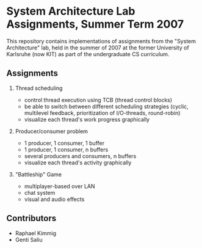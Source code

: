 # System Architecture Lab Assignments, Summer Term 2007

This repository contains implementations of assignments from the "System Architecture" lab, held in the summer of 2007 at the former University of Karlsruhe (now KIT) as part of the undergraduate CS curriculum.

## Assignments
1. Thread scheduling
   - control thread execution using TCB (thread control blocks)
   - be able to switch between different scheduling strategies (cyclic, multilevel feedback, prioritization of I/O-threads, round-robin)
   - visualize each thread's work progress graphically
  
2. Producer/consumer problem
   - 1 producer, 1 consumer, 1 buffer
   - 1 producer, 1 consumer, n buffers
   - several producers and consumers, n buffers
   - visualize each thread's activity graphically
  
3. "Battleship" Game
   - multiplayer-based over LAN
   - chat system
   - visual and audio effects

## Contributors
- Raphael Kimmig
- Genti Saliu
